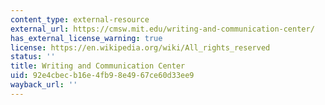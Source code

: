 ```yaml
---
content_type: external-resource
external_url: https://cmsw.mit.edu/writing-and-communication-center/
has_external_license_warning: true
license: https://en.wikipedia.org/wiki/All_rights_reserved
status: ''
title: Writing and Communication Center
uid: 92e4cbec-b16e-4fb9-8e49-67ce60d33ee9
wayback_url: ''
---
```

